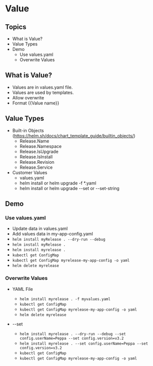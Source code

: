 # Value
## Topics  
- What is Value?    
- Value Types  
- Demo
  - Use values.yaml
  - Overwrite Values 
## What is Value?  
  - Values are in values.yaml file.
  - Values are used by templates.
  - Allow  overwrite  
  - Format {{Value name}}  

## Value Types
- Built-in Objects (https://helm.sh/docs/chart_template_guide/builtin_objects/)     
  - Release.Name  
  - Release.Namespace 
  - Release.IsUpgrade 
  - Release.IsInstall 
  - Release.Revision 
  - Release.Service  
- Customer Values
  - values.yaml 
  - helm install or helm upgrade  -f  *.yaml 
  - helm install or helm upgrade  --set or --set-string 


##  Demo
### Use values.yaml
 - Update data in values.yaml  
 - Add values data in  my-app-config.yaml
 - `helm install myRelease . --dry-run --debug`
 - `helm install myRelease . `
 - `helm install myrelease . `
 - `kubectl get ConfigMap`
 - `kubectl get ConfigMap myrelease-my-app-config -o yaml`
 - `helm delete myrelease`
### Overwrite Values  
 - YAML File   
    - `helm install myrelease . -f myvalues.yaml`
    - `kubectl get ConfigMap`
    - `kubectl get ConfigMap myrelease-my-app-config -o yaml`  
    - `helm delete myrelease`


 - --set     
    - `helm install myrelease . --dry-run --debug --set config.userName=Peppa --set config.version=v3.2`   
    - `helm install myrelease . --set config.userName=Peppa --set config.version=v3.2`   
    - `kubectl get ConfigMap`   
    - `kubectl get ConfigMap myrelease-my-app-config -o yaml`    
   
 



